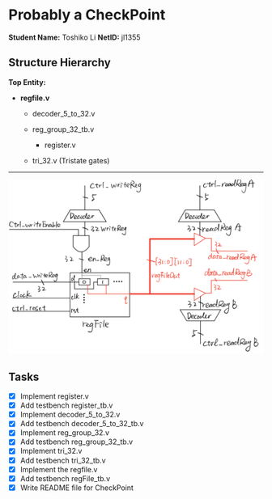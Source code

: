 # Probably a CheckPoint
**Student Name:** Toshiko Li
**NetID:** jl1355

## Structure Hierarchy
**Top Entity:**

- **regfile.v**

  - decoder_5_to_32.v

  - reg_group_32_tb.v

    - register.v

  - tri_32.v (Tristate gates)

----
<img src="Structure Diagram.jpeg" alt="Structure Diagram" style="zoom:3000%;" />

## Tasks
- [x] Implement register.v
- [x] Add testbench register_tb.v
- [x] Implement decoder_5_to_32.v
- [x] Add testbench decoder_5_to_32_tb.v
- [x] Implement reg_group_32.v
- [x] Add testbench reg_group_32_tb.v
- [x] Implement tri_32.v
- [x] Add testbench tri_32_tb.v
- [x] Implement the regfile.v
- [x] Add testbench regFile_tb.v
- [x] Write README file for CheckPoint
